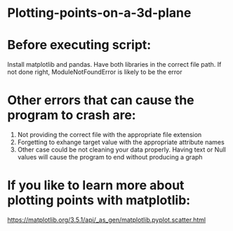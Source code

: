 # Plotting-points-on-a-3d-plane


# Before executing script:
  Install matplotlib and pandas. Have both libraries in the correct file path. If not done right, ModuleNotFoundError is likely to 
  be the error 

# Other errors that can cause the program to crash are:
  1. Not providing the correct file with the appropriate file extension 
  2. Forgetting to exhange target value with the appropriate attribute names
  3. Other case could be not cleaning your data properly. Having text or Null 
     values will cause the program to end without producing a graph 
 
# If you like to learn more about plotting points with matplotlib: 
  https://matplotlib.org/3.5.1/api/_as_gen/matplotlib.pyplot.scatter.html
